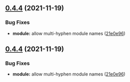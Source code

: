 ## [0.4.4](https://github.com/olxgroup-oss/citizen/compare/v0.4.3...v0.4.4) (2021-11-19)


### Bug Fixes

* **module:** allow multi-hyphen module names ([21e0e96](https://github.com/olxgroup-oss/citizen/commit/21e0e96ce589a6c8646f2a12153b301ecba52fb7))

## [0.4.4](https://github.com/olxgroup-oss/citizen/compare/v0.4.3...v0.4.4) (2021-11-19)


### Bug Fixes

* **module:** allow multi-hyphen module names ([21e0e96](https://github.com/olxgroup-oss/citizen/commit/21e0e96ce589a6c8646f2a12153b301ecba52fb7))
